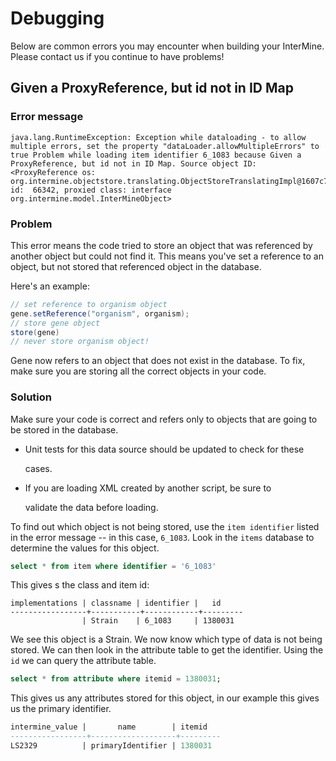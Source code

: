 # Debugging

Below are common errors you may encounter when building your InterMine. Please contact us if you continue to have problems!

## Given a ProxyReference, but id not in ID Map

### Error message

```text
java.lang.RuntimeException: Exception while dataloading - to allow multiple errors, set the property "dataLoader.allowMultipleErrors" to true Problem while loading item identifier 6_1083 because Given a ProxyReference, but id not in ID Map. Source object ID: <ProxyReference os: org.intermine.objectstore.translating.ObjectStoreTranslatingImpl@1607c7a, id:  66342, proxied class: interface org.intermine.model.InterMineObject>
```

### Problem

This error means the code tried to store an object that was referenced by another object but could not find it. This means you've set a reference to an object, but not stored that referenced object in the database.

Here's an example:

```java
// set reference to organism object
gene.setReference("organism", organism);
// store gene object
store(gene)
// never store organism object!
```

Gene now refers to an object that does not exist in the database. To fix, make sure you are storing all the correct objects in your code.

### Solution

Make sure your code is correct and refers only to objects that are going to be stored in the database.

* Unit tests for this data source should be updated to check for these

  cases.

* If you are loading XML created by another script, be sure to

  validate the data before loading.

To find out which object is not being stored, use the `item identifier` listed in the error message -- in this case, `6_1083`. Look in the `items` database to determine the values for this object.

```sql
select * from item where identifier = '6_1083'
```

This gives s the class and item id:

```text
implementations | classname | identifier |   id
-----------------+-----------+------------+---------
                | Strain    | 6_1083     | 1380031
```

We see this object is a Strain. We now know which type of data is not being stored. We can then look in the attribute table to get the identifier. Using the `id` we can query the attribute table.

```sql
select * from attribute where itemid = 1380031;
```

This gives us any attributes stored for this object, in our example this gives us the primary identifier.

```sql
intermine_value |       name        | itemid
-----------------+-------------------+---------
LS2329          | primaryIdentifier | 1380031
```


